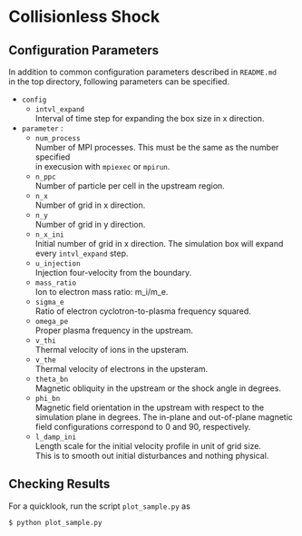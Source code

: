 # Collisionless Shock

## Configuration Parameters
In addition to common configuration parameters described in `README.md`  
in the top directory, following parameters can be specified.

- `config`
  - `intvl_expand`  
     Interval of time step for expanding the box size in x direction.
- `parameter` :
  - `num_process`  
     Number of MPI processes. This must be the same as the number specified  
     in execusion with `mpiexec` or `mpirun`.
  - `n_ppc`  
     Number of particle per cell in the upstream region.
  - `n_x`  
     Number of grid in x direction.
  - `n_y`  
     Number of grid in y direction.
  - `n_x_ini`  
     Initial number of grid in x direction. The simulation box will expand  
     every `intvl_expand` step.
  - `u_injection`  
     Injection four-velocity from the boundary.
  - `mass_ratio`  
     Ion to electron mass ratio: m_i/m_e.
  - `sigma_e`  
     Ratio of electron cyclotron-to-plasma frequency squared.
  - `omega_pe`  
     Proper plasma frequency in the upstream.
  - `v_thi`  
     Thermal velocity of ions in the upsteram.
  - `v_the`  
     Thermal velocity of electrons in the upsteram.
  - `theta_bn`  
     Magnetic obliquity in the upstream or the shock angle in degrees.
  - `phi_bn`  
     Magnetic field orientation in the upstream with respect to the  
     simulation plane in degrees. The in-plane and out-of-plane magnetic  
     field configurations correspond to 0 and 90, respectively.
  - `l_damp_ini`  
     Length scale for the initial velocity profile in unit of grid size.  
     This is to smooth out initial disturbances and nothing physical.

## Checking Results
For a quicklook, run the script `plot_sample.py` as

```bash
$ python plot_sample.py
```
